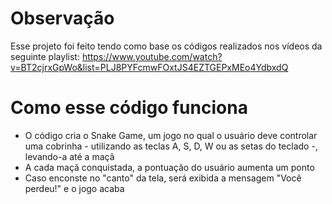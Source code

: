 # Observação
Esse projeto foi feito tendo como base os códigos realizados nos vídeos da seguinte playlist: https://www.youtube.com/watch?v=BT2cjrxGpWo&list=PLJ8PYFcmwFOxtJS4EZTGEPxMEo4YdbxdQ

# Como esse código funciona
- O código cria o Snake Game, um jogo no qual o usuário deve controlar uma cobrinha - utilizando as teclas A, S, D, W ou as setas do teclado -, levando-a até a maçã
- A cada maçã conquistada, a pontuação do usuário aumenta um ponto
- Caso enconste no "canto" da tela, será exibida a mensagem "Você perdeu!" e o jogo acaba
